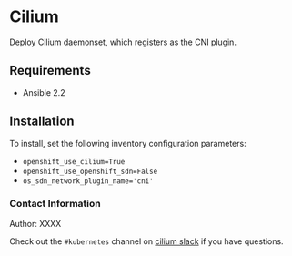 # Cilium

Deploy Cilium daemonset, which registers as the CNI plugin.  

## Requirements

* Ansible 2.2

## Installation

To install, set the following inventory configuration parameters:

* `openshift_use_cilium=True`
* `openshift_use_openshift_sdn=False`
* `os_sdn_network_plugin_name='cni'`

### Contact Information

Author: XXXX

Check out the `#kubernetes` channel on [cilium slack](https://cilium.io/slack) if you have questions.
